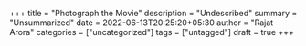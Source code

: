 +++
title = "Photograph the Movie"
description = "Undescribed"
summary = "Unsummarized"
date = 2022-06-13T20:25:20+05:30
author = "Rajat Arora"
categories = ["uncategorized"]
tags = ["untagged"]
draft = true
+++